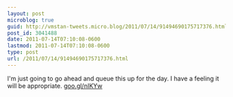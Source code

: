 ```yaml
---
layout: post
microblog: true
guid: http://vmstan-tweets.micro.blog/2011/07/14/91494690175717376.html
post_id: 3041488
date: 2011-07-14T07:10:08-0600
lastmod: 2011-07-14T07:10:08-0600
type: post
url: /2011/07/14/91494690175717376.html
---
```

I'm just going to go ahead and queue this up for the day. I have a feeling it will be appropriate. [goo.gl/nIKYw](http://goo.gl/nIKYw)
